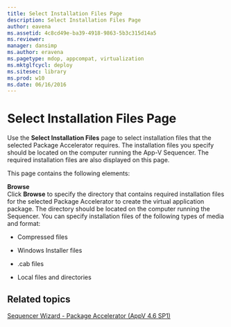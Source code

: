 ```yaml
---
title: Select Installation Files Page
description: Select Installation Files Page
author: eavena
ms.assetid: 4c8cd49e-ba39-4918-9863-5b3c315d14a5
ms.reviewer: 
manager: dansimp
ms.author: eravena
ms.pagetype: mdop, appcompat, virtualization
ms.mktglfcycl: deploy
ms.sitesec: library
ms.prod: w10
ms.date: 06/16/2016
---
```



# Select Installation Files Page


Use the **Select Installation Files** page to select installation files that the selected Package Accelerator requires. The installation files you specify should be located on the computer running the App-V Sequencer. The required installation files are also displayed on this page.

This page contains the following elements:

<a href="" id="browse"></a>**Browse**  
Click **Browse** to specify the directory that contains required installation files for the selected Package Accelerator to create the virtual application package. The directory should be located on the computer running the Sequencer. You can specify installation files of the following types of media and format:

-   Compressed files

-   Windows Installer files

-   .cab files

-   Local files and directories

## Related topics


[Sequencer Wizard - Package Accelerator (AppV 4.6 SP1)](sequencer-wizard---package-accelerator--appv-46-sp1-.md)

 

 





